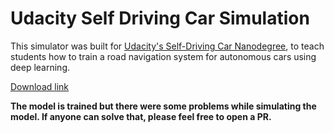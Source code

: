 # Udacity Self Driving Car Simulation

This simulator was built for [Udacity's Self-Driving Car Nanodegree](https://www.udacity.com/course/self-driving-car-engineer-nanodegree--nd013), 
to teach students how to train a road navigation system for autonomous cars using deep learning. 

[Download link](https://github.com/udacity/self-driving-car-sim)

**The model is trained but there were some problems while simulating the model. If anyone can solve that, please feel free to open a PR.**
